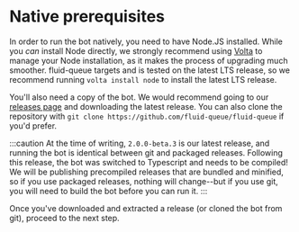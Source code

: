 # Native prerequisites

In order to run the bot natively, you need to have Node.JS installed. While you *can* install Node directly, we strongly recommend using [Volta](https://volta.sh) to manage your Node installation, as it makes the process of upgrading much smoother. fluid-queue targets and is tested on the latest LTS release, so we recommend running `volta install node` to install the latest LTS release.

You'll also need a copy of the bot. We would recommend going to our [releases page](https://github.com/fluid-queue/fluid-queue/releases) and downloading the latest release. You can also clone the repository with `git clone https://github.com/fluid-queue/fluid-queue` if you'd prefer.

:::caution
At the time of writing, `2.0.0-beta.3` is our latest release, and running the bot is identical between git and packaged releases. Following this release, the bot was switched to Typescript and needs to be compiled! We will be publishing precompiled releases that are bundled and minified, so if you use packaged releases, nothing will change--but if you use git, you will need to build the bot before you can run it.
:::

Once you've downloaded and extracted a release (or cloned the bot from git), proceed to the next step.

